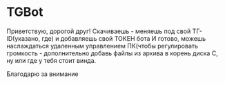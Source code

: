 # TGBot


Приветствую, дорогой друг!
Скачиваешь - меняешь под свой ТГ-ID(указано, где) и добавляешь свой ТОКЕН бота
И готово, можешь наслаждаться удаленным управлением ПК(чтобы регулировать громкость - дополнительно добавь файлы из архива в корень диска С,
ну или где у тебя стоит винда.

Благодарю за внимание
